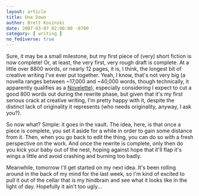 ```yaml
---
layout: article
title: One Down
author: Brett Kosinski
date: 2007-03-07 02:00:00 -0700
category: [ writing ]
no_fediverse: true
---
```


Sure, it may be a small milestone, but my first piece of (very) short fiction is now complete!  Or, at least, the very first, very rough draft is complete.  At a little over 8800 words, or nearly 12 pages, it is, I think, the longest bit of creative writing I've ever put together.  Yeah, I know, that's not very big (a novella ranges between ~17,000 and ~40,000 words, though technically, it apparently qualifies as a <a class="inter Wikipedia outside" href="http://en.wikipedia.org/wiki/Novelette">Novelette</a>), especially considering I expect to cut a good 800 words out during the rewrite phase, but given that it's my first serious crack at creative writing, I'm pretty happy with it, despite the distinct lack of originality it represents (who needs originality, anyway, I ask you?).

So now what?  Simple: it goes in the vault.  The idea, here, is that once a piece is complete, you set it aside for a while in order to gain some distance from it.  Then, when you go back to edit the thing, you can do so with a fresh perspective on the work.  And once the rewrite is complete, only then do you kick your baby out of the nest, hoping against hope that it'll flap it's wings a little and avoid crashing and burning too badly.

Meanwhile, tomorrow I'll get started on my next idea.  It's been rolling around in the back of my mind for the last week, so I'm kind of excited to pull it out of the cellar that is my hindbrain and see what it looks like in the light of day.  Hopefully it ain't too ugly...

